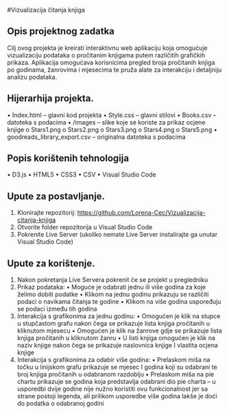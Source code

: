 #Vizualizacija čitanja knjiga

## Opis projektnog zadatka
Cilj ovog projekta je kreirati interaktivnu web aplikaciju koja omogućuje vizualizaciju podataka o pročitanim knjigama putem različitih grafičkih prikaza. Aplikacija omogućava korisnicima pregled broja pročitanih knjiga po godinama, žanrovima i mjesecima te pruža alate za interakciju i detaljniju analizu podataka.


## Hijerarhija projekta.
•	Index.html – glavni kod projekta
•	Style.css – glavni stilovi 
•	Books.csv – datoteka s podacima
•	/images – slike koje se koriste za prikaz ocjene knjige
o	Stars1.png
o	Stars2.png
o	Stars3.png
o	Stars4.png
o	Stars5.png
•	goodreads_library_export.csv – originalna datoteka s podacima

## Popis korištenih tehnologija

•	D3.js
•	HTML5
•	CSS3
•	CSV
•	Visual Studio Code     

## Upute za postavljanje.

1.	Klonirajte repozitorij: https://github.com/Lorena-Cec/Vizualizacija-citanja-knjiga
2.	Otvorite folder repozitorija u Visual Studio Code
3.	Pokrenite Live Server (ukoliko nemate Live Server instalirajte ga unutar Visual Studio Code)

## Upute za korištenje.

1.	Nakon pokretanja Live Servera pokrenit će se projekt u pregledniku
2.	Prikaz podataka:
•	Moguće je odabrati jednu ili više godina za koje želimo dobiti podatke
•	Klikom na jednu godinu prikazuju se različiti podaci o navikama čitanja te godine
•	Klikom na više godina uspoređuju se podaci između tih godina
3.	Interakcija s grafikonima za jednu godinu:
•	Omogućen je klik na stupce u stupčastom grafu nakon čega se prikazuje lista knjiga pročitanih u kliknutom mjesecu
•	Omogućen je klik na žanrove gdje se prikazuje lista knjiga pročitanih u kliknutom žanru 
•	U listi knjiga omogućen je klik na naziv knjige nakon čega se prikazuje naslovnica knjige I vlastita ocjena knjige
4.	Interakcija s grafikonima za odabir više godina:
•	Prelaskom miša na točku u linijskom grafu prikazuje se mjesec I godina koji su odabrani te broj knjiga pročitanih u odabranom razdoblju
•	Prelaskom miša na pie chartu prikazuje se godina koja predstavlja odabrani dio pie charta – u usporedbi dvije godine nije nužno koristiti ovu funkcionalnost jer sa strane postoji legenda, ali prilikom usporedbe više godina lakše je doći do podatka o odabranoj godini 
